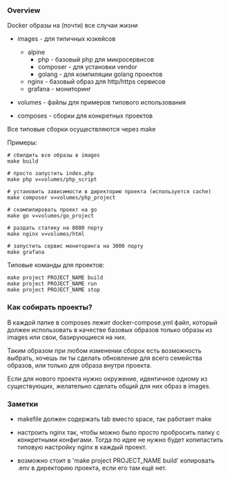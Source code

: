 ### Overview

Docker образы на (почти) все случаи жизни

* images - для типичных юзкейсов
    * alpine
        * php - базовый php для микросервисов
        * composer - для установки vendor
        * golang - для компиляции golang проектов
    * nginx - базовый образ для http/https сервисов
    * grafana - мониторинг

* volumes - файлы для примеров типового использования
* composes - сборки для конкретных проектов

Все типовые сборки осуществляются через make

Примеры:

    # сбилдить все образы в images
    make build

    # просто запустить index.php
    make php v=volumes/php_script

    # установить зависимости в директорию проекта (используется cache)
    make composer v=volumes/php_project
    
    # скомпилировать проект на go
    make go v=volumes/go_project

    # раздать статику на 8080 порту
    make nginx v=volumes/html

    # запустить сервис мониторинга на 3000 порту
    make grafana

Типовые команды для проектов:

    make project PROJECT_NAME build
    make project PROJECT_NAME run
    make project PROJECT_NAME stop

### Как собирать проекты?

В каждой папке в composes лежит docker-compose.yml файл, который
должен использовать в качестве базовых образов только образы
из images или свои, базирующиеся на них.

Таким образом при любом изменении сборок есть возможность выбрать,
хочешь ли ты сделать обновление для всего семейства образов, или только
для образа внутри проекта.

Если для нового проекта нужно окружение, идентичное
одному из существующих, желательно сделать общий для них образ в images.

### Заметки

- makefile должен содержать tab вместо space, так работает make

- настроить nginx так, чтобы можно было просто пробросить
папку с конкретными конфигами. Тогда по идее не нужно будет
копипастить типовую настройку nginx в каждый проект.

- возможно стоит в 'make project PROJECT_NAME build' копировать .env в
директорию проекта, если его там ещё нет.